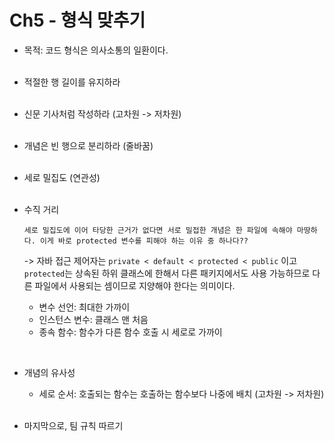 # Ch5 - 형식 맞추기

-   목적: 코드 형식은 의사소통의 일환이다.  
    <br>

-   적절한 행 길이를 유지하라  
    <br>

-   신문 기사처럼 작성하라 (고차원 -> 저차원)  
    <br>

-   개념은 빈 행으로 분리하라 (줄바꿈)  
    <br>

-   세로 밀집도 (연관성)  
    <br>

-   수직 거리

    ```
    세로 밀집도에 이어 타당한 근거가 없다면 서로 밀접한 개념은 한 파일에 속해야 마땅하다. 이게 바로 protected 변수를 피해야 하는 이유 중 하나다??
    ```

    -> 자바 접근 제어자는 `private < default < protected < public` 이고 `protected`는 상속된 하위 클래스에 한해서 다른 패키지에서도 사용 가능하므로 다른 파일에서 사용되는 셈이므로 지양해야 한다는 의미이다.

    -   변수 선언: 최대한 가까이
    -   인스턴스 변수: 클래스 맨 처음
    -   종속 함수: 함수가 다른 함수 호출 시 세로로 가까이

<br>

-   개념의 유사성  
     - 세로 순서: 호출되는 함수는 호출하는 함수보다 나중에 배치 (고차원 -> 저차원)  
    <br>

-   마지막으로, 팀 규칙 따르기
